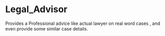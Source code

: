 # Legal_Advisor
Provides a Professional advice like actual lawyer on real word cases , and even provide some similar case details. 
